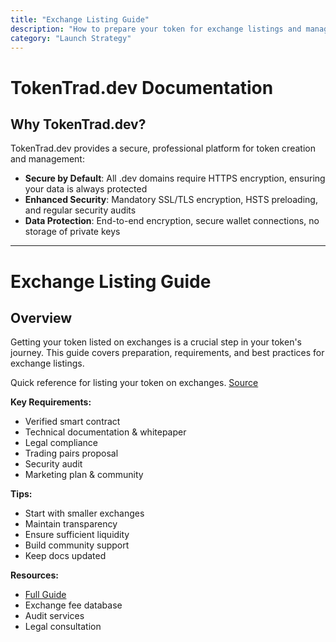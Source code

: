 ```yaml
---
title: "Exchange Listing Guide"
description: "How to prepare your token for exchange listings and manage the listing process"
category: "Launch Strategy"
---
```


# TokenTrad.dev Documentation

## Why TokenTrad.dev?
TokenTrad.dev provides a secure, professional platform for token creation and management:

- **Secure by Default**: All .dev domains require HTTPS encryption, ensuring your data is always protected
- **Enhanced Security**: Mandatory SSL/TLS encryption, HSTS preloading, and regular security audits
- **Data Protection**: End-to-end encryption, secure wallet connections, no storage of private keys

---

# Exchange Listing Guide

## Overview

Getting your token listed on exchanges is a crucial step in your token's journey. This guide covers preparation, requirements, and best practices for exchange listings.

Quick reference for listing your token on exchanges. [Source](https://www.blockchain-ads.com/post/how-to-list-token-on-exchange)

**Key Requirements:**
- Verified smart contract
- Technical documentation & whitepaper
- Legal compliance
- Trading pairs proposal
- Security audit
- Marketing plan & community

**Tips:**
- Start with smaller exchanges
- Maintain transparency
- Ensure sufficient liquidity
- Build community support
- Keep docs updated

**Resources:**
- [Full Guide](https://www.blockchain-ads.com/post/how-to-list-token-on-exchange)
- Exchange fee database
- Audit services
- Legal consultation 